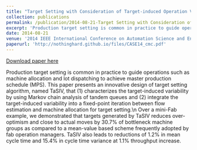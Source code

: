 ```yaml
---
title: "Target Setting with Consideration of Target-induced Operation Variability for Performance Improvement of Semiconductor Fabrication"
collection: publications
permalink: /publication/2014-08-21-Target Setting with Consideration of Target-induced Operation Variability for Performance Improvement of Semiconductor Fabrication
excerpt: 'Production target setting is common in practice to guide operations such as machine allocation and lot dispatching to achieve master production schedule (MPS). This paper presents an innovative design of target setting algorithm, named TaSIV, that (1) characterizes the target-induced variability by using Markov chain analysis of tandem queues and (2) integrate the target-induced variability into a fixed-point iteration between flow estimation and machine allocation for target setting.\n Over a mini-Fab example, we demonstrated that targets generated by TaSIV reduces over-optimism and close to actual moves by 30.7% of bottleneck machine groups as compared to a mean-value based scheme frequently adopted by fab operation managers. TaSIV also leads to reductions of 1.2% in mean cycle time and 15.4% in cycle time variance at 1.1% throughput increase.'
date: 2014-08-21
venue: '2014 IEEE International Conference on Automation Science and Engineering (CASE)'
paperurl: 'http://nothinghard.github.io/files/CASE14_cmc.pdf'
---
```


<a href='http://nothinghard.github.io/files/CASE14_cmc.pdf'>Download paper here</a>

Production target setting is common in practice to guide operations such as machine allocation and lot dispatching to achieve master production schedule (MPS). This paper presents an innovative design of target setting algorithm, named TaSIV, that (1) characterizes the target-induced variability by using Markov chain analysis of tandem queues and (2) integrate the target-induced variability into a fixed-point iteration between flow estimation and machine allocation for target setting.\n Over a mini-Fab example, we demonstrated that targets generated by TaSIV reduces over-optimism and close to actual moves by 30.7% of bottleneck machine groups as compared to a mean-value based scheme frequently adopted by fab operation managers. TaSIV also leads to reductions of 1.2% in mean cycle time and 15.4% in cycle time variance at 1.1% throughput increase.
